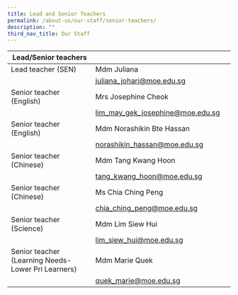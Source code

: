 ```yaml
---
title: Lead and Senior Teachers
permalink: /about-us/our-staff/senior-teachers/
description: ""
third_nav_title: Our Staff
---
```

| Lead/Senior teachers|  |  |
| -------- | -------- | -------- |
| Lead teacher (SEN)    | Mdm Juliana   |   |
|      | <a href="mailto:juliana_johari@moe.edu.sg">juliana_johari@moe.edu.sg</a>   |    |
| Senior teacher (English)    | Mrs Josephine Cheok    |     |
|     | <a href="mailto:lim_may_gek_josephine@moe.edu.sg">lim_may_gek_josephine@moe.edu.sg</a>  |     |
| Senior teacher (English)     |  Mdm Norashikin Bte Hassan    |     |
|      | <a href="mailto:norashikin_hassan@moe.edu.sg">norashikin_hassan@moe.edu.sg</a>    |
| Senior teacher (Chinese)  | Mdm Tang Kwang Hoon   |     |
|      | <a href="mailto:tang_kwang_hoon@moe.edu.sg">tang_kwang_hoon@moe.edu.sg</a>  |     |
| Senior teacher (Chinese)    |  Ms Chia Ching Peng  |     |
|      |<a href="mailto:chia_ching_peng@moe.edu.sg">chia_ching_peng@moe.edu.sg</a>   |     |
| Senior teacher (Science)    | Mdm Lim Siew Hui  |     |
|   |<a href="mailto:lim_siew_hui@moe.edu.sg">lim_siew_hui@moe.edu.sg</a> |     |
| Senior teacher (Learning Needs-Lower Pri Learners)     | Mdm Marie Quek  |     |
|      | <a href="mailto:quek_marie@moe.edu.sg">quek_marie@moe.edu.sg</a> |     |

<BR>
<BR>
